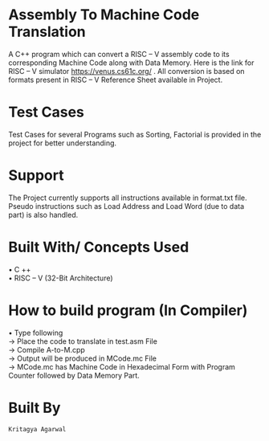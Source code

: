 # Assembly To Machine Code Translation
A C++ program which can convert a RISC – V assembly code to its corresponding Machine Code along with Data Memory. Here is the link for RISC – V simulator https://venus.cs61c.org/ . All conversion is based on formats present in RISC – V Reference Sheet available in Project.

# Test Cases
Test Cases for several Programs such as Sorting, Factorial is provided in the project for better understanding.

# Support
The Project currently supports all instructions available in format.txt file. Pseudo instructions such as Load Address and Load Word (due to data part) is also handled.

# Built With/ Concepts Used
•	C ++      \
•	RISC – V (32-Bit Architecture)

# How to build program (In Compiler)
•	Type following  \
->	Place the code to translate in test.asm File  \
->	Compile A-to-M.cpp  \
->	Output will be produced in MCode.mc File  \
->	MCode.mc has Machine Code in Hexadecimal Form with Program Counter followed by Data Memory Part.


# Built By
	Kritagya Agarwal


